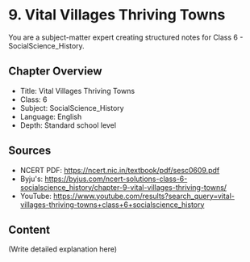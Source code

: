 # 9. Vital Villages Thriving Towns

You are a subject-matter expert creating structured notes for Class 6 - SocialScience_History.

## Chapter Overview
- Title: Vital Villages Thriving Towns
- Class: 6
- Subject: SocialScience_History
- Language: English
- Depth: Standard school level

## Sources
- NCERT PDF: https://ncert.nic.in/textbook/pdf/sesc0609.pdf
- Byju's: https://byjus.com/ncert-solutions-class-6-socialscience_history/chapter-9-vital-villages-thriving-towns/
- YouTube: https://www.youtube.com/results?search_query=vital-villages-thriving-towns+class+6+socialscience_history

## Content
(Write detailed explanation here)

